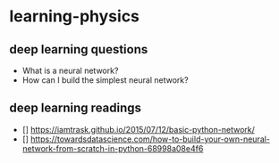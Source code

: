 # learning-physics

## deep learning questions
- What is a neural network?
- How can I build the simplest neural network?


## deep learning readings
- [] https://iamtrask.github.io/2015/07/12/basic-python-network/
- [] https://towardsdatascience.com/how-to-build-your-own-neural-network-from-scratch-in-python-68998a08e4f6

